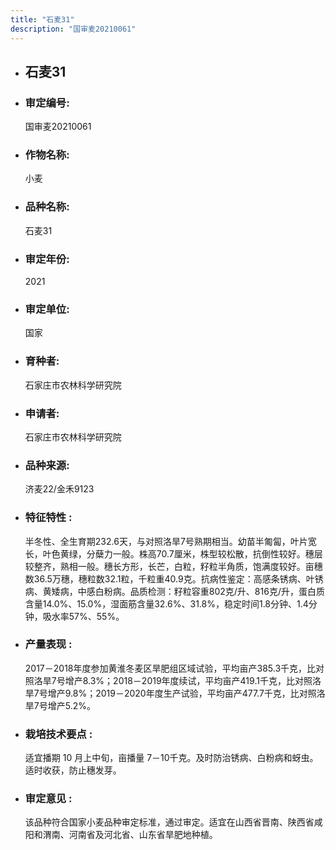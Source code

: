 ```yaml
---
title: "石麦31"
description: "国审麦20210061"
---
```

* ## 石麦31
* ###  审定编号:  
   国审麦20210061

*  ### 作物名称:  
   小麦

*   ###  品种名称: 
    石麦31

*   ### 审定年份: 
    2021

*   ### 审定单位:  
    国家

*   ### 育种者:  
    石家庄市农林科学研究院

*   ### 申请者:  
    石家庄市农林科学研究院

*   ### 品种来源:  
    济麦22/金禾9123

*   ### 特征特性 : 
    半冬性、全生育期232.6天，与对照洛旱7号熟期相当。幼苗半匍匐，叶片宽长，叶色黄绿，分蘖力一般。株高70.7厘米，株型较松散，抗倒性较好。穗层较整齐，熟相一般。穗长方形，长芒，白粒，籽粒半角质，饱满度较好。亩穗数36.5万穗，穗粒数32.1粒，千粒重40.9克。抗病性鉴定：高感条锈病、叶锈病、黄矮病，中感白粉病。品质检测：籽粒容重802克/升、816克/升，蛋白质含量14.0%、15.0%，湿面筋含量32.6%、31.8%，稳定时间1.8分钟、1.4分钟，吸水率57%、55%。

*   ### 产量表现 : 
    2017－2018年度参加黄淮冬麦区旱肥组区域试验，平均亩产385.3千克，比对照洛旱7号增产8.3%；2018－2019年度续试，平均亩产419.1千克，比对照洛旱7号增产9.8%；2019－2020年度生产试验，平均亩产477.7千克，比对照洛旱7号增产5.2%。

*   ### 栽培技术要点 : 
    适宜播期 10 月上中旬，亩播量 7－10千克。及时防治锈病、白粉病和蚜虫。适时收获，防止穗发芽。

*   ### 审定意见 : 
    该品种符合国家小麦品种审定标准，通过审定。适宜在山西省晋南、陕西省咸阳和渭南、河南省及河北省、山东省旱肥地种植。
